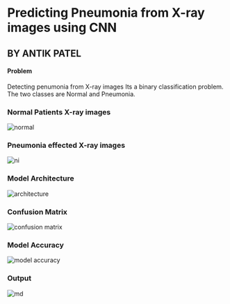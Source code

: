 # Predicting Pneumonia from X-ray images using CNN
## BY ANTIK PATEL
#### Problem
Detecting penumonia from X-ray images
Its a binary classification problem. The two classes are Normal and Pneumonia.


### Normal Patients X-ray images
![normal](https://user-images.githubusercontent.com/31787195/55794020-d89fbf00-5ae1-11e9-906f-2b195db6bb1b.png)


### Pneumonia effected X-ray images
![ni](https://user-images.githubusercontent.com/31787195/55794076-f79e5100-5ae1-11e9-91cc-ff96f4564b68.png)


### Model Architecture
![architecture](https://user-images.githubusercontent.com/31787195/55892882-c81c4100-5bd4-11e9-89d3-51a9e5450fb5.png)


### Confusion Matrix
![confusion matrix](https://user-images.githubusercontent.com/31787195/55893009-09145580-5bd5-11e9-8e89-c8ea9e7091d1.png)


### Model Accuracy
![model accuracy](https://user-images.githubusercontent.com/31787195/55794264-70051200-5ae2-11e9-845f-9c3f0a8b3aca.png)


### Output
![md](https://user-images.githubusercontent.com/31787195/55794741-a4c59900-5ae3-11e9-9337-da1162128080.png)

